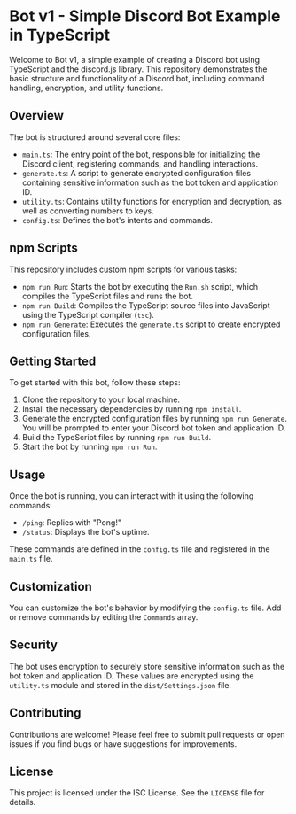 # Bot v1 - Simple Discord Bot Example in TypeScript

Welcome to Bot v1, a simple example of creating a Discord bot using TypeScript and the discord.js library. This repository demonstrates the basic structure and functionality of a Discord bot, including command handling, encryption, and utility functions.

## Overview

The bot is structured around several core files:

- `main.ts`: The entry point of the bot, responsible for initializing the Discord client, registering commands, and handling interactions.
- `generate.ts`: A script to generate encrypted configuration files containing sensitive information such as the bot token and application ID.
- `utility.ts`: Contains utility functions for encryption and decryption, as well as converting numbers to keys.
- `config.ts`: Defines the bot's intents and commands.

## npm Scripts

This repository includes custom npm scripts for various tasks:

- `npm run Run`: Starts the bot by executing the `Run.sh` script, which compiles the TypeScript files and runs the bot.
- `npm run Build`: Compiles the TypeScript source files into JavaScript using the TypeScript compiler (`tsc`).
- `npm run Generate`: Executes the `generate.ts` script to create encrypted configuration files.

## Getting Started

To get started with this bot, follow these steps:

1. Clone the repository to your local machine.
2. Install the necessary dependencies by running `npm install`.
3. Generate the encrypted configuration files by running `npm run Generate`. You will be prompted to enter your Discord bot token and application ID.
4. Build the TypeScript files by running `npm run Build`.
5. Start the bot by running `npm run Run`.

## Usage

Once the bot is running, you can interact with it using the following commands:

- `/ping`: Replies with "Pong!"
- `/status`: Displays the bot's uptime.

These commands are defined in the `config.ts` file and registered in the `main.ts` file.

## Customization

You can customize the bot's behavior by modifying the `config.ts` file. Add or remove commands by editing the `Commands` array.

## Security

The bot uses encryption to securely store sensitive information such as the bot token and application ID. These values are encrypted using the `utility.ts` module and stored in the `dist/Settings.json` file.

## Contributing

Contributions are welcome! Please feel free to submit pull requests or open issues if you find bugs or have suggestions for improvements.

## License

This project is licensed under the ISC License. See the `LICENSE` file for details.